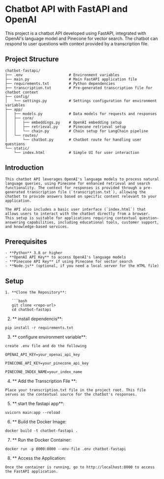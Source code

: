 # Chatbot API with FastAPI and OpenAI

This project is a chatbot API developed using FastAPI, integrated with OpenAI's language model and Pinecone for vector search. The chatbot can respond to user questions with context provided by a transcription file.

## Project Structure

```plaintext
chatbot-fastapi/
├── .env                     # Environment variables
├── main.py                  # Main FastAPI application file
├── requirements.txt         # Python dependencies
├── transcription.txt        # Pre-generated transcription file for chatbot context
├── config/
│   └── settings.py          # Settings configuration for environment variables
├── app/
│   ├── models.py            # Data models for requests and responses
│   ├── core/
│   │   ├── embeddings.py    # OpenAI embedding setup
│   │   ├── retrieval.py     # Pinecone retrieval setup
│   │   └── chain.py         # Chain setup for LangChain pipeline
│   └── routes/
│       └── chatbot.py       # Chatbot route for handling user questions
└── static/
    └── index.html           # Simple UI for user interaction

```


## Introduction
```
This chatbot API leverages OpenAI's language models to process natural language queries, using Pinecone for enhanced retrieval and search functionality. The context for responses is provided through a pre-generated transcription file (`transcription.txt`), allowing the chatbot to provide answers based on specific content relevant to your application.

The API also includes a basic user interface (`index.html`) that allows users to interact with the chatbot directly from a browser. This setup is suitable for applications requiring contextual question-answering capabilities, including educational tools, customer support, and knowledge-based services.
```
## Prerequisites
```
- **Python** 3.8 or higher
- **OpenAI API Key** to access OpenAI's language models
- **Pinecone API Key** if using Pinecone for vector search
- **Node.js** (optional, if you need a local server for the HTML file)
```
## Setup
```
1. **Clone the Repository**:

   ```bash
   git clone <repo-url>
   cd chatbot-fastapi
   ```
2. ** install dependencis**:
```
pip install -r requirements.txt
```
3. ** configure environment variable**:

```
create .env file and do the following 

OPENAI_API_KEY=your_openai_api_key

PINECONE_API_KEY=your_pinecone_api_key

PINECONE_INDEX_NAME=your_index_name
```

4. ** Add the Transcription File **: 
```
Place your transcription.txt file in the project root. This file serves as the contextual source for the chatbot's responses.
```
5. ** start the fastapi app**:

```
uvicorn main:app --reload
```
6. ** Build the Docker Image:

```
docker build -t chatbot-fastapi .

```
7. ** Run the Docker Container:

```
docker run -p 8000:8000 --env-file .env chatbot-fastapi

```
8. ** Access the Application:
```
Once the container is running, go to http://localhost:8000 to access the FastAPI application.

```


